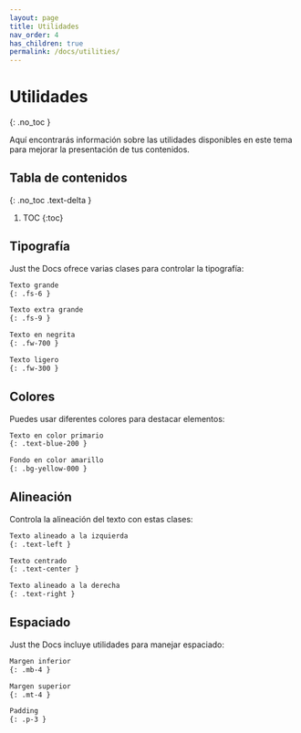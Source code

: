 ```yaml
---
layout: page
title: Utilidades
nav_order: 4
has_children: true
permalink: /docs/utilities/
---
```


# Utilidades
{: .no_toc }

Aquí encontrarás información sobre las utilidades disponibles en este tema para mejorar la presentación de tus contenidos.

## Tabla de contenidos
{: .no_toc .text-delta }

1. TOC
{:toc}

## Tipografía

Just the Docs ofrece varias clases para controlar la tipografía:

```markdown
Texto grande
{: .fs-6 }

Texto extra grande
{: .fs-9 }

Texto en negrita
{: .fw-700 }

Texto ligero
{: .fw-300 }
```

## Colores

Puedes usar diferentes colores para destacar elementos:

```markdown
Texto en color primario
{: .text-blue-200 }

Fondo en color amarillo
{: .bg-yellow-000 }
```

## Alineación

Controla la alineación del texto con estas clases:

```markdown
Texto alineado a la izquierda
{: .text-left }

Texto centrado
{: .text-center }

Texto alineado a la derecha
{: .text-right }
```

## Espaciado

Just the Docs incluye utilidades para manejar espaciado:

```markdown
Margen inferior
{: .mb-4 }

Margen superior
{: .mt-4 }

Padding
{: .p-3 }
``` 
